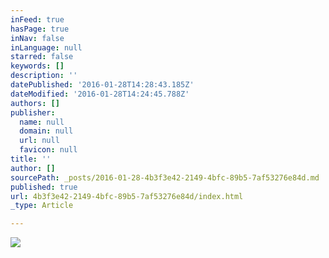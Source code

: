 ```yaml
---
inFeed: true
hasPage: true
inNav: false
inLanguage: null
starred: false
keywords: []
description: ''
datePublished: '2016-01-28T14:28:43.185Z'
dateModified: '2016-01-28T14:24:45.788Z'
authors: []
publisher:
  name: null
  domain: null
  url: null
  favicon: null
title: ''
author: []
sourcePath: _posts/2016-01-28-4b3f3e42-2149-4bfc-89b5-7af53276e84d.md
published: true
url: 4b3f3e42-2149-4bfc-89b5-7af53276e84d/index.html
_type: Article

---
```

![](https://the-grid-user-content.s3-us-west-2.amazonaws.com/0bd41622-114b-40d2-b7bd-4bae0cd58f86.jpg)